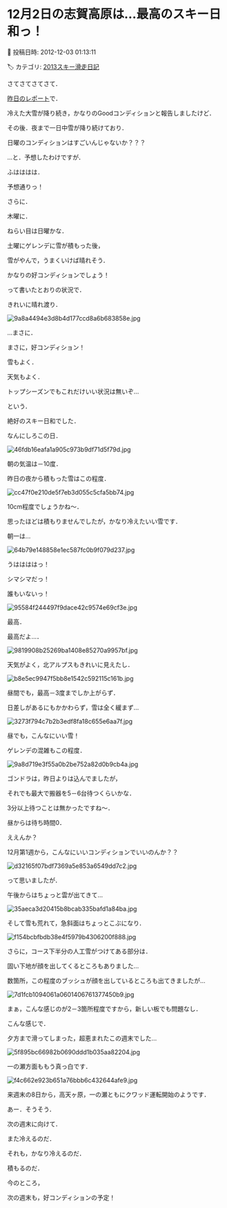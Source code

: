 # 12月2日の志賀高原は…最高のスキー日和っ！

📅 投稿日時: 2012-12-03 01:13:11

🏷️ カテゴリ: [2013スキー滑走日記](c91dbe557f9a69230b1600e48622fdd61.md)

さてさてさてさて．





[昨日のレポート](e9734ff5a8d7ae3c4d32cad476ef64966.md)で．


冷えた大雪が降り続き，かなりのGoodコンディションと報告しましたけど．





その後．夜まで一日中雪が降り続けており．


日曜のコンディションはすごいんじゃないか？？？


…と．予想したわけですが．





ふはははは．


予想通りっ！


さらに．


木曜に．





ねらい目は日曜かな．


土曜にゲレンデに雪が積もった後，


雪がやんで，うまくいけば晴れそう．


かなりの好コンディションでしょう！





って書いたとおりの状況で．


きれいに晴れ渡り．




![9a8a4494e3d8b4d177ccd8a6b683858e.jpg](images/9a8a4494e3d8b4d177ccd8a6b683858e.jpg)




…まさに．


まさに，好コンディション！





雪もよく．


天気もよく．


トップシーズンでもこれだけいい状況は無いぞ…


という．


絶好のスキー日和でした．





なんにしろこの日．




![46fdb16eafa1a905c973b9df71d5f79d.jpg](images/46fdb16eafa1a905c973b9df71d5f79d.jpg)




朝の気温は－10度．


昨日の夜から積もった雪はこの程度．




![cc47f0e210de5f7eb3d055c5cfa5bb74.jpg](images/cc47f0e210de5f7eb3d055c5cfa5bb74.jpg)




10cm程度でしょうかね～．


思ったほどは積もりませんでしたが，かなり冷えたいい雪です．





朝一は…




![64b79e148858e1ec587fc0b9f079d237.jpg](images/64b79e148858e1ec587fc0b9f079d237.jpg)




うははははっ！


シマシマだっ！


誰もいないっ！




![95584f244497f9dace42c9574e69cf3e.jpg](images/95584f244497f9dace42c9574e69cf3e.jpg)




最高．


最高だよ…．




![9819908b25269ba1408e85270a9957bf.jpg](images/9819908b25269ba1408e85270a9957bf.jpg)







天気がよく，北アルプスもきれいに見えたし．




![b8e5ec9947f5bb8e1542c592115c161b.jpg](images/b8e5ec9947f5bb8e1542c592115c161b.jpg)




昼間でも，最高－3度までしか上がらず．


日差しがあるにもかかわらず，雪は全く緩まず…




![3273f794c7b2b3edf8fa18c655e6aa7f.jpg](images/3273f794c7b2b3edf8fa18c655e6aa7f.jpg)




昼でも，こんなにいい雪！





ゲレンデの混雑もこの程度．




![9a8d719e3f55a0b2be752a82d0b9cb4a.jpg](images/9a8d719e3f55a0b2be752a82d0b9cb4a.jpg)




ゴンドラは，昨日よりは込んでましたが，


それでも最大で搬器を5－6台待つくらいかな．


3分以上待つことは無かったですね～．


昼からは待ち時間0．





ええんか？


12月第1週から，こんなにいいコンディションでいいのんか？？




![d32165f07bdf7369a5e853a6549dd7c2.jpg](images/d32165f07bdf7369a5e853a6549dd7c2.jpg)







って思いましたが．


午後からはちょっと雲が出てきて…




![35aeca3d20415b8bcab335bafd1a84ba.jpg](images/35aeca3d20415b8bcab335bafd1a84ba.jpg)







そして雪も荒れて，急斜面はちょっとこぶになり．




![f154bcbfbdb38e4f5979b4306200f888.jpg](images/f154bcbfbdb38e4f5979b4306200f888.jpg)




さらに，コース下半分の人工雪がつけてある部分は．


固い下地が顔を出してくるところもありました…


数箇所，この程度のブッシュが顔を出しているところも出てきましたが…




![7d1fcb1094061a0601406761377450b9.jpg](images/7d1fcb1094061a0601406761377450b9.jpg)




まぁ，こんな感じのが2－3箇所程度ですから，新しい板でも問題なし．





こんな感じで．


夕方まで滑ってしまった，超恵まれたこの週末でした…




![5f895bc66982b0690ddd1b035aa82204.jpg](images/5f895bc66982b0690ddd1b035aa82204.jpg)







一の瀬方面ももう真っ白です．




![f4c662e923b651a76bbb6c432644afe9.jpg](images/f4c662e923b651a76bbb6c432644afe9.jpg)




来週末の8日から，高天ヶ原，一の瀬ともにクワッド運転開始のようです．





あー．そうそう．


次の週末に向けて．


また冷えるのだ．


それも，かなり冷えるのだ．


積もるのだ．


今のところ，


次の週末も，好コンディションの予定！
